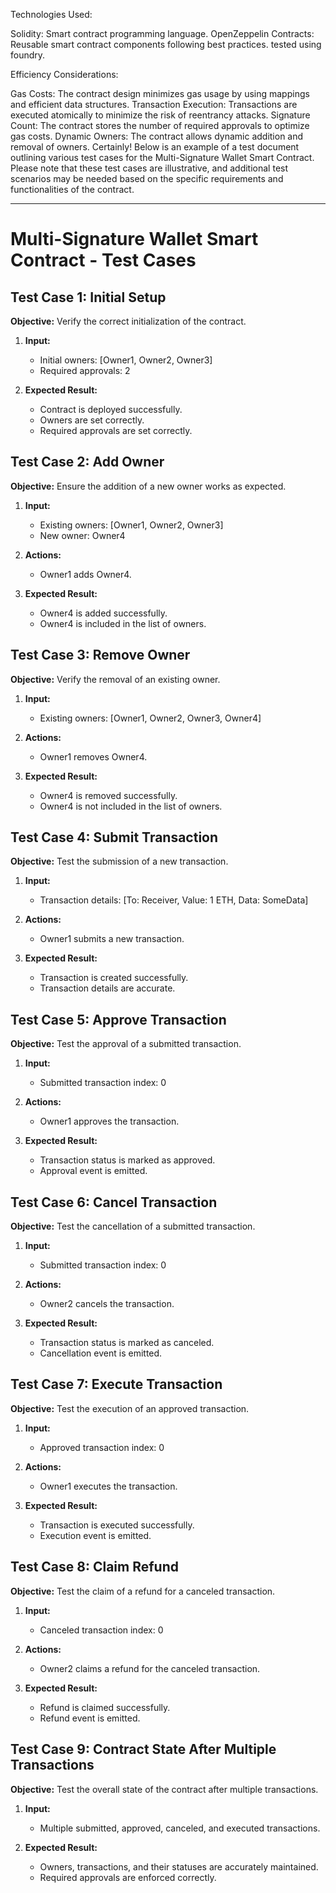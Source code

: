 Technologies Used:

Solidity: Smart contract programming language.
OpenZeppelin Contracts: Reusable smart contract components following best practices.
tested using foundry.

Efficiency Considerations:

Gas Costs: The contract design minimizes gas usage by using mappings and efficient data structures.
Transaction Execution: Transactions are executed atomically to minimize the risk of reentrancy attacks.
Signature Count: The contract stores the number of required approvals to optimize gas costs.
Dynamic Owners: The contract allows dynamic addition and removal of owners.
Certainly! Below is an example of a test document outlining various test cases for the Multi-Signature Wallet Smart Contract. Please note that these test cases are illustrative, and additional test scenarios may be needed based on the specific requirements and functionalities of the contract.

---

# Multi-Signature Wallet Smart Contract - Test Cases

## Test Case 1: Initial Setup

**Objective:** Verify the correct initialization of the contract.

1. **Input:**
   - Initial owners: [Owner1, Owner2, Owner3]
   - Required approvals: 2

2. **Expected Result:**
   - Contract is deployed successfully.
   - Owners are set correctly.
   - Required approvals are set correctly.

## Test Case 2: Add Owner

**Objective:** Ensure the addition of a new owner works as expected.

1. **Input:**
   - Existing owners: [Owner1, Owner2, Owner3]
   - New owner: Owner4

2. **Actions:**
   - Owner1 adds Owner4.

3. **Expected Result:**
   - Owner4 is added successfully.
   - Owner4 is included in the list of owners.

## Test Case 3: Remove Owner

**Objective:** Verify the removal of an existing owner.

1. **Input:**
   - Existing owners: [Owner1, Owner2, Owner3, Owner4]

2. **Actions:**
   - Owner1 removes Owner4.

3. **Expected Result:**
   - Owner4 is removed successfully.
   - Owner4 is not included in the list of owners.

## Test Case 4: Submit Transaction

**Objective:** Test the submission of a new transaction.

1. **Input:**
   - Transaction details: [To: Receiver, Value: 1 ETH, Data: SomeData]

2. **Actions:**
   - Owner1 submits a new transaction.

3. **Expected Result:**
   - Transaction is created successfully.
   - Transaction details are accurate.

## Test Case 5: Approve Transaction

**Objective:** Test the approval of a submitted transaction.

1. **Input:**
   - Submitted transaction index: 0

2. **Actions:**
   - Owner1 approves the transaction.

3. **Expected Result:**
   - Transaction status is marked as approved.
   - Approval event is emitted.

## Test Case 6: Cancel Transaction

**Objective:** Test the cancellation of a submitted transaction.

1. **Input:**
   - Submitted transaction index: 0

2. **Actions:**
   - Owner2 cancels the transaction.

3. **Expected Result:**
   - Transaction status is marked as canceled.
   - Cancellation event is emitted.

## Test Case 7: Execute Transaction

**Objective:** Test the execution of an approved transaction.

1. **Input:**
   - Approved transaction index: 0

2. **Actions:**
   - Owner1 executes the transaction.

3. **Expected Result:**
   - Transaction is executed successfully.
   - Execution event is emitted.

## Test Case 8: Claim Refund

**Objective:** Test the claim of a refund for a canceled transaction.

1. **Input:**
   - Canceled transaction index: 0

2. **Actions:**
   - Owner2 claims a refund for the canceled transaction.

3. **Expected Result:**
   - Refund is claimed successfully.
   - Refund event is emitted.

## Test Case 9: Contract State After Multiple Transactions

**Objective:** Test the overall state of the contract after multiple transactions.

1. **Input:**
   - Multiple submitted, approved, canceled, and executed transactions.

2. **Expected Result:**
   - Owners, transactions, and their statuses are accurately maintained.
   - Required approvals are enforced correctly.


